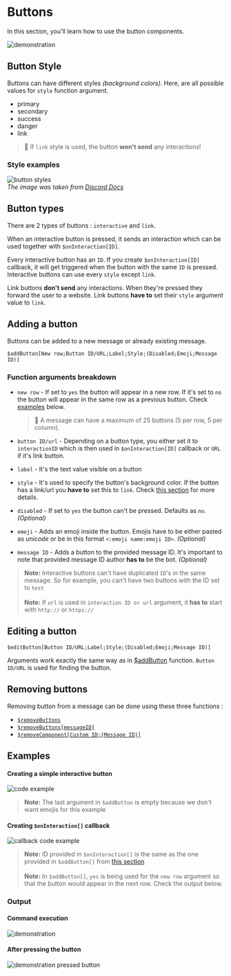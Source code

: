 # Buttons
In this section, you'll learn how to use the button components.

![demonstration](https://user-images.githubusercontent.com/16838075/120199057-18c2de00-c223-11eb-9198-997227082a76.png)

## Button Style
Buttons can have different styles _(background colors)_.
Here, are all possible values for `style` function argument.
- primary
- secondary
- success
- danger
- link

> 📝 If `link` style is used, the button **won't send** any interactions!

### Style examples
![button styles](https://user-images.githubusercontent.com/16838075/120202615-19f60a00-c227-11eb-8e8e-5cd3c38f6c1b.png)\
*The image was taken from [Discord Docs](https://discord.com/developers/docs/interactions/message-components#buttons-button-styles)*

## Button types
There are 2 types of buttons : `interactive` and `link`.

When an interactive button is pressed, it sends an interaction which can be used together with `$onInteraction[ID]`.

Every interactive button has an `ID`. If you create `$onInteraction[ID]` callback, it will get triggered when the button with the same `ID` is pressed.
Interactive buttons can use every `style` except `link`.

Link buttons **don't send** any interactions. When they're pressed they forward the user to a website.
Link buttons **have to** set their `style` argument value to `link`.


## Adding a button
Buttons can be added to a new message or already existing message.
```
$addButton[New row;Button ID/URL;Label;Style;(Disabled;Emoji;Message ID)]
```

### Function arguments breakdown
- `new row` - If set to `yes` the button will appear in a new row. If it's set to `no` the button will appear in the same row as a previous button. Check [examples](#examples) below.

    > 📝 A message can have a maximum of 25 buttons (5 per row, 5 per column).

- `button ID/url` - Depending on a button type, you either set it to `interactionID` which is then used in `$onInteraction[ID]` callback or `URL` if it's link button.
- `label` - It's the text value visible on a button
- `style` - It's used to specify the button's background color. If the button has a link/url you **have to** set this to `link`. Check [this section](#button-style) for more details.
- `disabled` - If set to `yes` the button can't be pressed. Defaults as `no`. _(Optional)_
- `emoji` - Adds an emoji inside the button. Emojis have to be either pasted as *unicode* or be in this format `<:emoji name:emoji ID>`. _(Optional)_
- `message ID` - Adds a button to the provided message ID. It's important to note that provided message ID author **has to** be the bot. _(Optional)_

>**Note:** Interactive buttons can't have duplicated `ID`'s in the same message. So for example, you can't have two buttons with the ID set to `test`\
\
>**Note:** If `url` is used in `interaction ID or url` argument, it **has to** start with `http://` or `https://`

## Editing a button
```
$editButton[Button ID/URL;Label;Style;(Disabled;Emoji;Message ID)]
```
Arguments work exactly the same way as in [$addButton](#adding-a-button) function. `Button ID/URL` is used for finding the button.

## Removing buttons
Removing button from a message can be done using these three functions :
- [`$removeButtons`](../bdscript/removeButtons.md)
- [`$removeButtons[messageID]`](../bdscript/removeButtons.md)
- [`$removeComponent[Custom ID;(Message ID)]`](../bdscript/removeComponent.md)

## Examples
#### Creating a simple interactive button
![code example](https://user-images.githubusercontent.com/16838075/120206814-f08bad00-c22b-11eb-872c-57dfa7243524.png)

>**Note:** The last argument in `$addButton` is empty because we don't want emojis for this example

#### Creating `$onInteraction[]` callback
![callback code example](https://user-images.githubusercontent.com/16838075/120206913-1022d580-c22c-11eb-9656-8bc9e7476f51.png)
> **Note:** ID provided in `$onInteraction[]` is the same as the one provided in `$addButton[]` from [this section](#creating-a-simple-interactive-button)\
\
> **Note:** In `$addButton[]`, `yes` is being used for the `new row` argument so that the button would appear in the next row. Check the output below.

### Output
#### Command execution
![demonstration](https://user-images.githubusercontent.com/16838075/120199057-18c2de00-c223-11eb-9198-997227082a76.png)
#### After pressing the button
![demonstration pressed button](https://user-images.githubusercontent.com/16838075/120207246-7d366b00-c22c-11eb-8d04-9cf569ced8ae.png)
